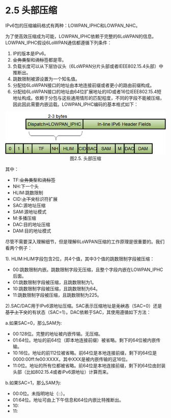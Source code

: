 # 2.5 头部压缩
IPv6包的压缩编码格式有两种：LOWPAN_IPHC和LOWPAN_NHC。

为了使高效压缩成为可能，LOWPAN_IPHC依赖于完整的6LoWPAN的信息。LOWPAN_IPHC假设6LoWPAN通信都遵循下列条件：
1. IP的版本是IPv6。
2. ~~业务类型~~和~~流标签~~都是零。
3. 负载长度可以从下层协议头（6LoWPAN分片头部或者IEEE802.15.4头部）中推断出。
4. 跳数限制被源设置为一个知名值。
5. 分配给6LoWPAN接口的地址由本地连接前缀或者更小的路由前缀构成。
6. 分配给6LoWPAN接口的地址由64位扩展地址的IID或者16位IEEE802.15.4短地址构成。依赖于分包与这些通用情形的匹配程度，不同的字段不能被压缩，因此因此需要内嵌运载。LOWPAN_IPHC编码的基本格式如下：

<center><img src="/images/iot_in_five_days/2/image005.png" /></center>
<center>图2.5. 头部压缩</center>

其中：
* TF:~~业务类型~~和~~流标签~~
* NH:下一个头
* HLIM:跳数限制
* CID:~~上下文~~标识符扩展
* SAC:源地址压缩
* SAM:源地址模式
* M:多播压缩
* DAC:目的地址压缩
* DAM:目的地址模式

尽管不需要深入理解细节，但是理解6LoWPAN压缩的工作原理是很重要的。我们看两个例子：

1). HLIM:HLIM字段包含2位，共4个值，其中3个值的跳数限制字段被压缩：
* 00:跳数限制内嵌。跳数限制字段无压缩，且整个字段内嵌在LOWPAN_IPHC后面。
* 01:跳数限制字段被压缩，且跳数限制为1。
* 10:跳数限制字段被压缩，且跳数限制为64。
* 11:跳数限制字段被压缩，且跳数限制为225。

2).SAC/DAC用于IPv6源地址压缩。SAC表示压缩地址是~~无状态~~（SAC=0）还是~~基于上下文~~的有状态（SAC=1）。DAC依赖于SAC，其使用遵循如下方法：

a.如果SAC=0，那么SAM为:
* 00:128位。完整的地址被内嵌传输。无压缩。
* 01:64位。地址的前64位（即本地连接前缀）被省略。剩下的64位被内嵌传输。
* 10:16位。地址的前112位被省略。前64位是本地连接前缀，剩下的64位是 0000:00ff:fe00:XXXX，其中XXX是被内嵌传输的这16位。
* 11:0位。地址的所有位都被省略。前64位是本地连接前缀，剩下的64位由封装头部（比如802.15.4或者iPv6源地址）计算而来。

b.如果SAC=1，那么SAM为:
* 00:0位。未指明地址（::）。
* 01:64位。地址可由上下午信息和64位内嵌比特推断出。
* 10:
* 11:

